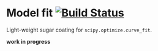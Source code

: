 # Model fit [![Build Status](https://travis-ci.org/nelsond/model_fit.svg?branch=master)](https://travis-ci.org/nelsond/model_fit)

Light-weight sugar coating for `scipy.optimize.curve_fit`.

**work in progress**
